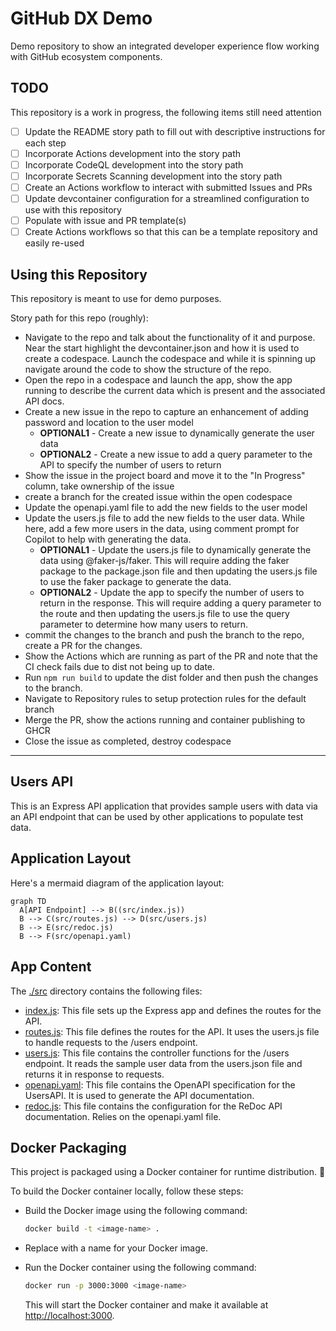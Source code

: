 # GitHub DX Demo

Demo repository to show an integrated developer experience flow working with GitHub ecosystem components.

## TODO

This repository is a work in progress, the following items still need attention

- [ ] Update the README story path to fill out with descriptive instructions for each step
- [ ] Incorporate Actions development into the story path
- [ ] Incorporate CodeQL development into the story path
- [ ] Incorporate Secrets Scanning development into the story path
- [ ] Create an Actions workflow to interact with submitted Issues and PRs
- [ ] Update devcontainer configuration for a streamlined configuration to use with this repository
- [ ] Populate with issue and PR template(s)
- [ ] Create Actions workflows so that this can be a template repository and easily re-used

## Using this Repository

This repository is meant to use for demo purposes.

Story path for this repo (roughly):

- Navigate to the repo and talk about the functionality of it and purpose.  Near the start highlight the devcontainer.json and how it is used to create a codespace.  Launch the codespace and while it is spinning up navigate around the code to show the structure of the repo.
- Open the repo in a codespace and launch the app, show the app running to describe the current data which is present and the associated API docs.
- Create a new issue in the repo to capture an enhancement of adding password and location to the user model
  - **OPTIONAL1** - Create a new issue to dynamically generate the user data
  - **OPTIONAL2** - Create a new issue to add a query parameter to the API to specify the number of users to return
- Show the issue in the project board and move it to the "In Progress" column, take ownership of the issue
- create a branch for the created issue within the open codespace
- Update the openapi.yaml file to add the new fields to the user model
- Update the users.js file to add the new fields to the user data.  While here, add a few more users in the data, using comment prompt for Copilot to help with generating the data.
  - **OPTIONAL1** - Update the users.js file to dynamically generate the data using @faker-js/faker.  This will require adding the faker package to the package.json file and then updating the users.js file to use the faker package to generate the data.
  - **OPTIONAL2** - Update the app to specify the number of users to return in the response.  This will require adding a query parameter to the route and then updating the users.js file to use the query parameter to determine how many users to return.
- commit the changes to the branch and push the branch to the repo, create a PR for the changes.
- Show the Actions which are running as part of the PR and note that the CI check fails due to dist not being up to date.
- Run `npm run build` to update the dist folder and then push the changes to the branch.
- Navigate to Repository rules to setup protection rules for the default branch
- Merge the PR, show the actions running and container publishing to GHCR
- Close the issue as completed, destroy codespace

---

## Users API

This is an Express API application that provides sample users with data via an API endpoint that can be used by other applications to populate test data.

## Application Layout

Here's a mermaid diagram of the application layout:

```mermaid
graph TD
  A[API Endpoint] --> B((src/index.js))
  B --> C(src/routes.js) --> D(src/users.js)
  B --> E(src/redoc.js)
  B --> F(src/openapi.yaml)
```

## App Content

The [./src](./src/) directory contains the following files:

- [index.js](./src/app.js): This file sets up the Express app and defines the routes for the API.
- [routes.js](./src/routes.js): This file defines the routes for the API. It uses the users.js file to handle requests to the /users endpoint.
- [users.js](./src/users.js): This file contains the controller functions for the /users endpoint. It reads the sample user data from the users.json file and returns it in response to requests.
- [openapi.yaml](./src/openapi.yaml): This file contains the OpenAPI specification for the UsersAPI. It is used to generate the API documentation.
- [redoc.js](./src/redoc.js): This file contains the configuration for the ReDoc API documentation.  Relies on the openapi.yaml file.

## Docker Packaging

This project is packaged using a Docker container for runtime distribution. :ship:

To build the Docker container locally, follow these steps:

- Build the Docker image using the following command:

  ```bash
  docker build -t <image-name> .
  ```

- Replace <image-name> with a name for your Docker image.
- Run the Docker container using the following command:

  ```bash
  docker run -p 3000:3000 <image-name>
  ```

  This will start the Docker container and make it available at [http://localhost:3000](http://localhost:3000).
